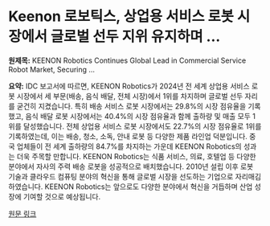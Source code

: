 # Keenon 로보틱스, 상업용 서비스 로봇 시장에서 글로벌 선두 지위 유지하며 …

**원제목:** KEENON Robotics Continues Global Lead in Commercial Service Robot Market, Securing ...

**요약:** IDC 보고서에 따르면, KEENON Robotics가 2024년 전 세계 상업용 서비스 로봇 시장에서 세 부문(배송, 음식 배달, 전체 시장)에서 1위를 차지하며 글로벌 선두 자리를 굳건히 지켰습니다.  특히 배송 서비스 로봇 시장에서는 29.8%의 시장 점유율을 기록했고, 음식 배달 로봇 시장에서는 40.4%의 시장 점유율과 함께 출하량 및 매출 모두 1위를 달성했습니다.  전체 상업용 서비스 로봇 시장에서도 22.7%의 시장 점유율로 1위를 기록하였는데, 이는 배송, 청소, 소독, 안내 로봇 등 다양한 제품 라인업 덕분입니다.  중국 업체들이 전 세계 출하량의 84.7%를 차지하는 가운데 KEENON Robotics의 성과는 더욱 주목할 만합니다.  KEENON Robotics는 식품 서비스, 의료, 호텔업 등 다양한 분야에서 자사의 주력 배송 로봇을 성공적으로 배치했습니다.  2010년 설립 이후 로봇 기술과 클라우드 컴퓨팅 분야의 혁신을 통해  글로벌 시장을 선도하는 기업으로 자리매김하였습니다.  KEENON Robotics는 앞으로도 다양한 분야에서 혁신을 거듭하며 산업 성장에 기여할 것으로 예상됩니다.

[원문 링크](https://sg.finance.yahoo.com/news/keenon-robotics-continues-global-lead-044500660.html)
